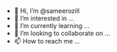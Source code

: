 - 👋 Hi, I’m @sameerozill
- 👀 I’m interested in ...
- 🌱 I’m currently learning ...
- 💞️ I’m looking to collaborate on ...
- 📫 How to reach me ...

<!---
sameerozill/sameerozill is a ✨ special ✨ repository because its `README.md` (this file) appears on your GitHub profile.
You can click the Preview link to take a look at your changes.
--->
